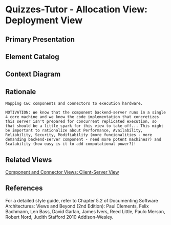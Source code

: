 # Quizzes-Tutor - Allocation View: Deployment View

## Primary Presentation

## Element Catalog

## Context Diagram

## Rationale
`Mapping C&C components and connectors to execution hardware.` 

`MOTIVATION: We know that the component backend-server runs in a single 4 core machine and we know the code implementation that concretizes this server isn't prepared for concurrent replicated execution, so that should be a little spark for this view to take off... This might be important to rationalize about Performance, Availability, Reliability, Security, Modifiability (more funcionalities - more demanding backend-server component - need more potent machines?) and Scalability (how easy is it to add computational power?)!`

## Related Views

[Component and Connector Views: Client-Server View](c&c_view_client_server.md)

## References
For a detailed style guide, refer to Chapter 5.2 of Documenting Software Architectures: Views and Beyond (2nd Edition): Paul Clements, Felix Bachmann, Len Bass, David Garlan, James Ivers, Reed Little, Paulo Merson, Robert Nord, Judith Stafford 2010 Addison-Wesley.